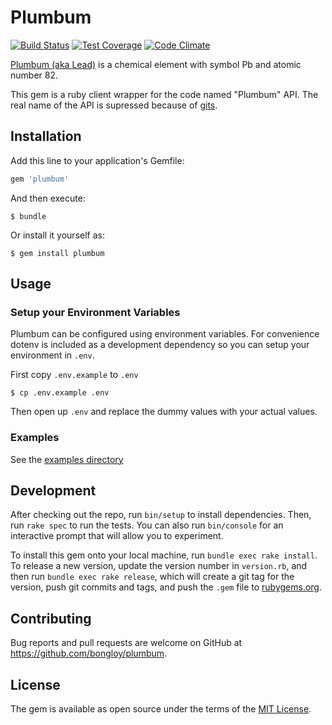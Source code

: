 # Plumbum

[![Build Status](https://travis-ci.org/bongloy/plumbum.svg?branch=master)](https://travis-ci.org/bongloy/plumbum)
[![Test Coverage](https://codeclimate.com/github/bongloy/plumbum/badges/coverage.svg)](https://codeclimate.com/github/bongloy/plumbum/coverage)
[![Code Climate](https://codeclimate.com/github/bongloy/plumbum/badges/gpa.svg)](https://codeclimate.com/github/bongloy/plumbum)

[Plumbum (aka Lead)](https://en.wikipedia.org/wiki/Lead) is a chemical element with symbol Pb and atomic number 82.

This gem is a ruby client wrapper for the code named "Plumbum" API. The real name of the API is supressed because of [gits](https://en.wikipedia.org/wiki/Git_(slang)).

## Installation

Add this line to your application's Gemfile:

```ruby
gem 'plumbum'
```

And then execute:

    $ bundle

Or install it yourself as:

    $ gem install plumbum

## Usage

### Setup your Environment Variables

Plumbum can be configured using environment variables. For convenience dotenv is included as a development dependency so you can setup your environment in `.env`.

First copy `.env.example` to `.env`

```
$ cp .env.example .env
```

Then open up `.env` and replace the dummy values with your actual values.

### Examples

See the [examples directory](https://github.com/bongloy/plumbum/tree/master/examples)

## Development

After checking out the repo, run `bin/setup` to install dependencies. Then, run `rake spec` to run the tests. You can also run `bin/console` for an interactive prompt that will allow you to experiment.

To install this gem onto your local machine, run `bundle exec rake install`. To release a new version, update the version number in `version.rb`, and then run `bundle exec rake release`, which will create a git tag for the version, push git commits and tags, and push the `.gem` file to [rubygems.org](https://rubygems.org).

## Contributing

Bug reports and pull requests are welcome on GitHub at https://github.com/bongloy/plumbum.

## License

The gem is available as open source under the terms of the [MIT License](http://opensource.org/licenses/MIT).
